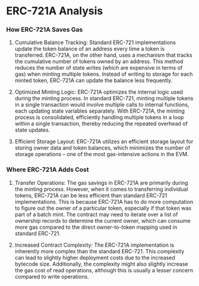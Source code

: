 <h1>ERC-721A Analysis</h1>


<h3>How ERC-721A Saves Gas</h3>

1. Cumulative Balance Tracking: Standard ERC-721 implementations update the token balance of an address every time a token is transferred. ERC-721A, on the other hand, uses a mechanism that tracks the cumulative number of tokens owned by an address.
This method reduces the number of state writes (which are expensive in terms of gas) when minting multiple tokens. Instead of writing to storage for each minted token, ERC-721A can update the balance less frequently.

2. Optimized Minting Logic: ERC-721A optimizes the internal logic used during the minting process. In standard ERC-721, minting multiple tokens in a single transaction would involve multiple calls to internal functions, each updating state variables separately.
With ERC-721A, the minting process is consolidated, efficiently handling multiple tokens in a loop within a single transaction, thereby reducing the repeated overhead of state updates.

3. Efficient Storage Layout: ERC-721A utilizes an efficient storage layout for storing owner data and token balances, which minimizes the number of storage operations – one of the most gas-intensive actions in the EVM.

<h3>Where ERC-721A Adds Cost</h3>

1. Transfer Operations: The gas savings in ERC-721A are primarily during the minting process. However, when it comes to transferring individual tokens, ERC-721A can be less efficient than standard ERC-721 implementations.
This is because ERC-721A has to do more computation to figure out the owner of a particular token, especially if that token was part of a batch mint. The contract may need to iterate over a list of ownership records to determine the current owner, which can consume more gas compared to the direct owner-to-token mapping used in standard ERC-721.

2. Increased Contract Complexity: The ERC-721A implementation is inherently more complex than the standard ERC-721. This complexity can lead to slightly higher deployment costs due to the increased bytecode size.
Additionally, the complexity might also slightly increase the gas cost of read operations, although this is usually a lesser concern compared to write operations.
